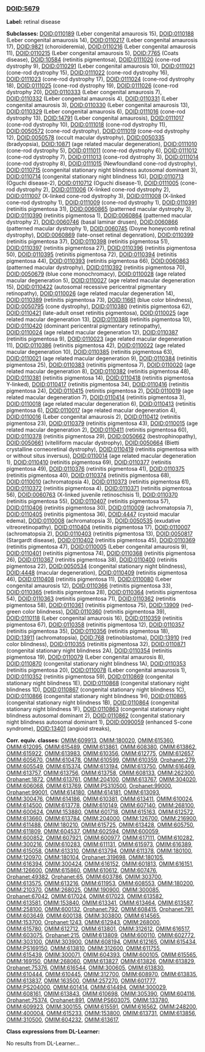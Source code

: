 
### [DOID:5679](http://purl.obolibrary.org/obo/DOID_5679)
**Label:** retinal disease

**Subclasses:** [DOID:0110189](http://purl.obolibrary.org/obo/DOID_0110189) (Leber congenital amaurosis 15), [DOID:0110188](http://purl.obolibrary.org/obo/DOID_0110188) (Leber congenital amaurosis 14), [DOID:0110217](http://purl.obolibrary.org/obo/DOID_0110217) (Leber congenital amaurosis 17), [DOID:9821](http://purl.obolibrary.org/obo/DOID_9821) (choroideremia), [DOID:0110216](http://purl.obolibrary.org/obo/DOID_0110216) (Leber congenital amaurosis 11), [DOID:0110215](http://purl.obolibrary.org/obo/DOID_0110215) (Leber congenital amaurosis 5), [DOID:7765](http://purl.obolibrary.org/obo/DOID_7765) (Coats disease), [DOID:10584](http://purl.obolibrary.org/obo/DOID_10584) (retinitis pigmentosa), [DOID:0111020](http://purl.obolibrary.org/obo/DOID_0111020) (cone-rod dystrophy 9), [DOID:0110291](http://purl.obolibrary.org/obo/DOID_0110291) (Leber congenital amaurosis 10), [DOID:0111021](http://purl.obolibrary.org/obo/DOID_0111021) (cone-rod dystrophy 15), [DOID:0111022](http://purl.obolibrary.org/obo/DOID_0111022) (cone-rod dystrophy 16), [DOID:0111023](http://purl.obolibrary.org/obo/DOID_0111023) (cone-rod dystrophy 17), [DOID:0111024](http://purl.obolibrary.org/obo/DOID_0111024) (cone-rod dystrophy 18), [DOID:0111025](http://purl.obolibrary.org/obo/DOID_0111025) (cone-rod dystrophy 19), [DOID:0111026](http://purl.obolibrary.org/obo/DOID_0111026) (cone-rod dystrophy 20), [DOID:0110333](http://purl.obolibrary.org/obo/DOID_0110333) (Leber congenital amaurosis 7), [DOID:0110332](http://purl.obolibrary.org/obo/DOID_0110332) (Leber congenital amaurosis 4), [DOID:0110331](http://purl.obolibrary.org/obo/DOID_0110331) (Leber congenital amaurosis 3), [DOID:0110330](http://purl.obolibrary.org/obo/DOID_0110330) (Leber congenital amaurosis 13), [DOID:0110329](http://purl.obolibrary.org/obo/DOID_0110329) (Leber congenital amaurosis 6), [DOID:0111016](http://purl.obolibrary.org/obo/DOID_0111016) (cone-rod dystrophy 13), [DOID:14791](http://purl.obolibrary.org/obo/DOID_14791) (Leber congenital amaurosis), [DOID:0111017](http://purl.obolibrary.org/obo/DOID_0111017) (cone-rod dystrophy 10), [DOID:0111018](http://purl.obolibrary.org/obo/DOID_0111018) (cone-rod dystrophy 11), [DOID:0050572](http://purl.obolibrary.org/obo/DOID_0050572) (cone-rod dystrophy), [DOID:0111019](http://purl.obolibrary.org/obo/DOID_0111019) (cone-rod dystrophy 12), [DOID:0050578](http://purl.obolibrary.org/obo/DOID_0050578) (occult macular dystrophy), [DOID:0050335](http://purl.obolibrary.org/obo/DOID_0050335) (bradyopsia), [DOID:10871](http://purl.obolibrary.org/obo/DOID_10871) (age related macular degeneration), [DOID:0111010](http://purl.obolibrary.org/obo/DOID_0111010) (cone-rod dystrophy 5), [DOID:0111011](http://purl.obolibrary.org/obo/DOID_0111011) (cone-rod dystrophy 6), [DOID:0111012](http://purl.obolibrary.org/obo/DOID_0111012) (cone-rod dystrophy 7), [DOID:0111013](http://purl.obolibrary.org/obo/DOID_0111013) (cone-rod dystrophy 3), [DOID:0111014](http://purl.obolibrary.org/obo/DOID_0111014) (cone-rod dystrophy 8), [DOID:0111015](http://purl.obolibrary.org/obo/DOID_0111015) (Newfoundland cone-rod dystrophy), [DOID:0110715](http://purl.obolibrary.org/obo/DOID_0110715) (congenital stationary night blindness autosomal dominant 3), [DOID:0110714](http://purl.obolibrary.org/obo/DOID_0110714) (congenital stationary night blindness 1G), [DOID:0110713](http://purl.obolibrary.org/obo/DOID_0110713) (Oguchi disease-2), [DOID:0110712](http://purl.obolibrary.org/obo/DOID_0110712) (Oguchi disease-1), [DOID:0111005](http://purl.obolibrary.org/obo/DOID_0111005) (cone-rod dystrophy 2), [DOID:0111006](http://purl.obolibrary.org/obo/DOID_0111006) (X-linked cone-rod dystrophy 2), [DOID:0111007](http://purl.obolibrary.org/obo/DOID_0111007) (X-linked cone-rod dystrophy 3), [DOID:0111008](http://purl.obolibrary.org/obo/DOID_0111008) (X-linked cone-rod dystrophy 1), [DOID:0111009](http://purl.obolibrary.org/obo/DOID_0111009) (cone-rod dystrophy 1), [DOID:0110391](http://purl.obolibrary.org/obo/DOID_0110391) (retinitis pigmentosa 31), [DOID:0060865](http://purl.obolibrary.org/obo/DOID_0060865) (patterned macular dystrophy 3), [DOID:0110390](http://purl.obolibrary.org/obo/DOID_0110390) (retinitis pigmentosa 1), [DOID:0060864](http://purl.obolibrary.org/obo/DOID_0060864) (patterned macular dystrophy 2), [DOID:0060746](http://purl.obolibrary.org/obo/DOID_0060746) (basal laminar drusen), [DOID:0060866](http://purl.obolibrary.org/obo/DOID_0060866) (patterned macular dystrophy 1), [DOID:0060745](http://purl.obolibrary.org/obo/DOID_0060745) (Doyne honeycomb retinal dystrophy), [DOID:0060869](http://purl.obolibrary.org/obo/DOID_0060869) (late-onset retinal degenration), [DOID:0110399](http://purl.obolibrary.org/obo/DOID_0110399) (retinitis pigmentosa 37), [DOID:0110398](http://purl.obolibrary.org/obo/DOID_0110398) (retinitis pigmentosa 51), [DOID:0110397](http://purl.obolibrary.org/obo/DOID_0110397) (retinitis pigmentosa 27), [DOID:0110396](http://purl.obolibrary.org/obo/DOID_0110396) (retinitis pigmentosa 50), [DOID:0110395](http://purl.obolibrary.org/obo/DOID_0110395) (retinitis pigmentosa 72), [DOID:0110394](http://purl.obolibrary.org/obo/DOID_0110394) (retinitis pigmentosa 44), [DOID:0110393](http://purl.obolibrary.org/obo/DOID_0110393) (retinitis pigmentosa 66), [DOID:0060863](http://purl.obolibrary.org/obo/DOID_0060863) (patterned macular dystrophy), [DOID:0110392](http://purl.obolibrary.org/obo/DOID_0110392) (retinitis pigmentosa 70), [DOID:0050679](http://purl.obolibrary.org/obo/DOID_0050679) (blue cone monochromacy), [DOID:0110028](http://purl.obolibrary.org/obo/DOID_0110028) (age related macular degeneration 5), [DOID:0110027](http://purl.obolibrary.org/obo/DOID_0110027) (age related macular degeneration 15), [DOID:0110422](http://purl.obolibrary.org/obo/DOID_0110422) (autosomal recessive pericentral pigmentary retinopathy), [DOID:0110026](http://purl.obolibrary.org/obo/DOID_0110026) (age related macular degeneration 14), [DOID:0110389](http://purl.obolibrary.org/obo/DOID_0110389) (retinitis pigmentosa 73), [DOID:11661](http://purl.obolibrary.org/obo/DOID_11661) (blue color blindness), [DOID:0050795](http://purl.obolibrary.org/obo/DOID_0050795) (cone dystrophy), [DOID:0110380](http://purl.obolibrary.org/obo/DOID_0110380) (retinitis pigmentosa 62), [DOID:0110421](http://purl.obolibrary.org/obo/DOID_0110421) (late-adult onset retinitis pigmentosa), [DOID:0110025](http://purl.obolibrary.org/obo/DOID_0110025) (age related macular degeneration 13), [DOID:0110388](http://purl.obolibrary.org/obo/DOID_0110388) (retinitis pigmentosa 10), [DOID:0110420](http://purl.obolibrary.org/obo/DOID_0110420) (dominant pericentral pigmentary retinopathy), [DOID:0110024](http://purl.obolibrary.org/obo/DOID_0110024) (age related macular degeneration 12), [DOID:0110387](http://purl.obolibrary.org/obo/DOID_0110387) (retinitis pigmentosa 9), [DOID:0110023](http://purl.obolibrary.org/obo/DOID_0110023) (age related macular degeneration 11), [DOID:0110386](http://purl.obolibrary.org/obo/DOID_0110386) (retinitis pigmentosa 42), [DOID:0110022](http://purl.obolibrary.org/obo/DOID_0110022) (age related macular degeneration 10), [DOID:0110385](http://purl.obolibrary.org/obo/DOID_0110385) (retinitis pigmentosa 63), [DOID:0110021](http://purl.obolibrary.org/obo/DOID_0110021) (age related macular degeneration 9), [DOID:0110384](http://purl.obolibrary.org/obo/DOID_0110384) (retinitis pigmentosa 25), [DOID:0110383](http://purl.obolibrary.org/obo/DOID_0110383) (retinitis pigmentosa 7), [DOID:0110020](http://purl.obolibrary.org/obo/DOID_0110020) (age related macular degeneration 8), [DOID:0110382](http://purl.obolibrary.org/obo/DOID_0110382) (retinitis pigmentosa 48), [DOID:0110381](http://purl.obolibrary.org/obo/DOID_0110381) (retinitis pigmentosa 14), [DOID:0110418](http://purl.obolibrary.org/obo/DOID_0110418) (retinitis pigmentosa Y-linked), [DOID:0110417](http://purl.obolibrary.org/obo/DOID_0110417) (retinitis pigmentosa 34), [DOID:0110416](http://purl.obolibrary.org/obo/DOID_0110416) (retinitis pigmentosa 24), [DOID:0110415](http://purl.obolibrary.org/obo/DOID_0110415) (retinitis pigmentosa 2), [DOID:0110019](http://purl.obolibrary.org/obo/DOID_0110019) (age related macular degeneration 7), [DOID:0110414](http://purl.obolibrary.org/obo/DOID_0110414) (retinitis pigmentosa 3), [DOID:0110018](http://purl.obolibrary.org/obo/DOID_0110018) (age related macular degeneration 6), [DOID:0110413](http://purl.obolibrary.org/obo/DOID_0110413) (retinitis pigmentosa 6), [DOID:0110017](http://purl.obolibrary.org/obo/DOID_0110017) (age related macular degeneration 4), [DOID:0110016](http://purl.obolibrary.org/obo/DOID_0110016) (Leber congenital amaurosis 2), [DOID:0110412](http://purl.obolibrary.org/obo/DOID_0110412) (retinitis pigmentosa 23), [DOID:0110379](http://purl.obolibrary.org/obo/DOID_0110379) (retinitis pigmentosa 43), [DOID:0110015](http://purl.obolibrary.org/obo/DOID_0110015) (age related macular degeneration 2), [DOID:0110411](http://purl.obolibrary.org/obo/DOID_0110411) (retinitis pigmentosa 60), [DOID:0110378](http://purl.obolibrary.org/obo/DOID_0110378) (retinitis pigmentosa 29), [DOID:0050662](http://purl.obolibrary.org/obo/DOID_0050662) (bestrophinopathy), [DOID:0050661](http://purl.obolibrary.org/obo/DOID_0050661) (vitelliform macular dystrophy), [DOID:0050664](http://purl.obolibrary.org/obo/DOID_0050664) (Bietti crystalline corneoretinal dystrophy), [DOID:0110419](http://purl.obolibrary.org/obo/DOID_0110419) (retinitis pigmentosa with or without situs inversus), [DOID:0110014](http://purl.obolibrary.org/obo/DOID_0110014) (age related macular degeneration 1), [DOID:0110410](http://purl.obolibrary.org/obo/DOID_0110410) (retinitis pigmentosa 69), [DOID:0110377](http://purl.obolibrary.org/obo/DOID_0110377) (retinitis pigmentosa 49), [DOID:0110376](http://purl.obolibrary.org/obo/DOID_0110376) (retinitis pigmentosa 41), [DOID:0110375](http://purl.obolibrary.org/obo/DOID_0110375) (retinitis pigmentosa 40), [DOID:0110374](http://purl.obolibrary.org/obo/DOID_0110374) (retinitis pigmentosa 68), [DOID:0110010](http://purl.obolibrary.org/obo/DOID_0110010) (achromatopsia 4), [DOID:0110373](http://purl.obolibrary.org/obo/DOID_0110373) (retinitis pigmentosa 61), [DOID:0110372](http://purl.obolibrary.org/obo/DOID_0110372) (retinitis pigmentosa 4), [DOID:0110371](http://purl.obolibrary.org/obo/DOID_0110371) (retinitis pigmentosa 56), [DOID:0060763](http://purl.obolibrary.org/obo/DOID_0060763) (X-linked juvenile retinoschisis 1), [DOID:0110370](http://purl.obolibrary.org/obo/DOID_0110370) (retinitis pigmentosa 55), [DOID:0110407](http://purl.obolibrary.org/obo/DOID_0110407) (retinitis pigmentosa 57), [DOID:0110406](http://purl.obolibrary.org/obo/DOID_0110406) (retinitis pigmentosa 30), [DOID:0110009](http://purl.obolibrary.org/obo/DOID_0110009) (achromatopsia 7), [DOID:0110405](http://purl.obolibrary.org/obo/DOID_0110405) (retinitis pigmentosa 36), [DOID:4447](http://purl.obolibrary.org/obo/DOID_4447) (cystoid macular edema), [DOID:0110008](http://purl.obolibrary.org/obo/DOID_0110008) (achromatopsia 3), [DOID:0050535](http://purl.obolibrary.org/obo/DOID_0050535) (exudative vitreoretinopathy), [DOID:0110404](http://purl.obolibrary.org/obo/DOID_0110404) (retinitis pigmentosa 17), [DOID:0110007](http://purl.obolibrary.org/obo/DOID_0110007) (achromatopsia 2), [DOID:0110403](http://purl.obolibrary.org/obo/DOID_0110403) (retinitis pigmentosa 13), [DOID:0050817](http://purl.obolibrary.org/obo/DOID_0050817) (Stargardt disease), [DOID:0110402](http://purl.obolibrary.org/obo/DOID_0110402) (retinitis pigmentosa 45), [DOID:0110369](http://purl.obolibrary.org/obo/DOID_0110369) (retinitis pigmentosa 47), [DOID:0110005](http://purl.obolibrary.org/obo/DOID_0110005) (Leber congenital amaurosis 9), [DOID:0110401](http://purl.obolibrary.org/obo/DOID_0110401) (retinitis pigmentosa 74), [DOID:0110368](http://purl.obolibrary.org/obo/DOID_0110368) (retinitis pigmentosa 26), [DOID:0110367](http://purl.obolibrary.org/obo/DOID_0110367) (retinitis pigmentosa 38), [DOID:0110400](http://purl.obolibrary.org/obo/DOID_0110400) (retinitis pigmentosa 22), [DOID:0050534](http://purl.obolibrary.org/obo/DOID_0050534) (congenital stationary night blindness), [DOID:4448](http://purl.obolibrary.org/obo/DOID_4448) (macular degeneration), [DOID:0110409](http://purl.obolibrary.org/obo/DOID_0110409) (retinitis pigmentosa 46), [DOID:0110408](http://purl.obolibrary.org/obo/DOID_0110408) (retinitis pigmentosa 11), [DOID:0110080](http://purl.obolibrary.org/obo/DOID_0110080) (Leber congenital amaurosis 12), [DOID:0110366](http://purl.obolibrary.org/obo/DOID_0110366) (retinitis pigmentosa 33), [DOID:0110365](http://purl.obolibrary.org/obo/DOID_0110365) (retinitis pigmentosa 28), [DOID:0110364](http://purl.obolibrary.org/obo/DOID_0110364) (retinitis pigmentosa 54), [DOID:0110363](http://purl.obolibrary.org/obo/DOID_0110363) (retinitis pigmentosa 71), [DOID:0110362](http://purl.obolibrary.org/obo/DOID_0110362) (retinitis pigmentosa 58), [DOID:0110361](http://purl.obolibrary.org/obo/DOID_0110361) (retinitis pigmentosa 75), [DOID:13909](http://purl.obolibrary.org/obo/DOID_13909) (red-green color blindness), [DOID:0110360](http://purl.obolibrary.org/obo/DOID_0110360) (retinitis pigmentosa 39), [DOID:0110118](http://purl.obolibrary.org/obo/DOID_0110118) (Leber congenital amaurosis 16), [DOID:0110359](http://purl.obolibrary.org/obo/DOID_0110359) (retinitis pigmentosa 67), [DOID:0110358](http://purl.obolibrary.org/obo/DOID_0110358) (retinitis pigmentosa 12), [DOID:0110357](http://purl.obolibrary.org/obo/DOID_0110357) (retinitis pigmentosa 35), [DOID:0110356](http://purl.obolibrary.org/obo/DOID_0110356) (retinitis pigmentosa 18), [DOID:13911](http://purl.obolibrary.org/obo/DOID_13911) (achromatopsia), [DOID:768](http://purl.obolibrary.org/obo/DOID_768) (retinoblastoma), [DOID:13910](http://purl.obolibrary.org/obo/DOID_13910) (red color blindness), [DOID:0110355](http://purl.obolibrary.org/obo/DOID_0110355) (retinitis pigmentosa 32), [DOID:0110871](http://purl.obolibrary.org/obo/DOID_0110871) (congenital stationary night blindness 2A), [DOID:0110354](http://purl.obolibrary.org/obo/DOID_0110354) (retinitis pigmentosa 19), [DOID:0110079](http://purl.obolibrary.org/obo/DOID_0110079) (Leber congenital amaurosis 8), [DOID:0110870](http://purl.obolibrary.org/obo/DOID_0110870) (congenital stationary night blindness 1A), [DOID:0110353](http://purl.obolibrary.org/obo/DOID_0110353) (retinitis pigmentosa 20), [DOID:0110078](http://purl.obolibrary.org/obo/DOID_0110078) (Leber congenital amaurosis 1), [DOID:0110352](http://purl.obolibrary.org/obo/DOID_0110352) (retinitis pigmentosa 59), [DOID:0110869](http://purl.obolibrary.org/obo/DOID_0110869) (congenital stationary night blindness 1E), [DOID:0110868](http://purl.obolibrary.org/obo/DOID_0110868) (congenital stationary night blindness 1D), [DOID:0110867](http://purl.obolibrary.org/obo/DOID_0110867) (congenital stationary night blindness 1C), [DOID:0110866](http://purl.obolibrary.org/obo/DOID_0110866) (congenital stationary night blindness 1H), [DOID:0110865](http://purl.obolibrary.org/obo/DOID_0110865) (congenital stationary night blindness 1B), [DOID:0110864](http://purl.obolibrary.org/obo/DOID_0110864) (congenital stationary night blindness 1F), [DOID:0110863](http://purl.obolibrary.org/obo/DOID_0110863) (congenital stationary night blindness autosomal dominant 2), [DOID:0110862](http://purl.obolibrary.org/obo/DOID_0110862) (congenital stationary night blindness autosomal dominant 1), [DOID:0090059](http://purl.obolibrary.org/obo/DOID_0090059) (enhanced S-cone syndrome), [DOID:13401](http://purl.obolibrary.org/obo/DOID_13401) (angioid streaks), 

**Corr. equiv. classes:** [OMIM:609913](http://purl.obolibrary.org/obo/OMIM_609913), [OMIM:180020](http://purl.obolibrary.org/obo/OMIM_180020), [OMIM:615360](http://purl.obolibrary.org/obo/OMIM_615360), [OMIM:612095](http://purl.obolibrary.org/obo/OMIM_612095), [OMIM:615489](http://purl.obolibrary.org/obo/OMIM_615489), [OMIM:613861](http://purl.obolibrary.org/obo/OMIM_613861), [OMIM:608380](http://purl.obolibrary.org/obo/OMIM_608380), [OMIM:613862](http://purl.obolibrary.org/obo/OMIM_613862), [OMIM:615922](http://purl.obolibrary.org/obo/OMIM_615922), [OMIM:613983](http://purl.obolibrary.org/obo/OMIM_613983), [OMIM:610356](http://purl.obolibrary.org/obo/OMIM_610356), [OMIM:612775](http://purl.obolibrary.org/obo/OMIM_612775), [OMIM:612657](http://purl.obolibrary.org/obo/OMIM_612657), [OMIM:605670](http://purl.obolibrary.org/obo/OMIM_605670), [OMIM:610478](http://purl.obolibrary.org/obo/OMIM_610478), [OMIM:610599](http://purl.obolibrary.org/obo/OMIM_610599), [OMIM:610359](http://purl.obolibrary.org/obo/OMIM_610359), [Orphanet:279](http://www.orpha.net/ORDO/Orphanet_279), [OMIM:605549](http://purl.obolibrary.org/obo/OMIM_605549), [OMIM:615374](http://purl.obolibrary.org/obo/OMIM_615374), [OMIM:613194](http://purl.obolibrary.org/obo/OMIM_613194), [OMIM:613750](http://purl.obolibrary.org/obo/OMIM_613750), [OMIM:616469](http://purl.obolibrary.org/obo/OMIM_616469), [OMIM:613757](http://purl.obolibrary.org/obo/OMIM_613757), [OMIM:613756](http://purl.obolibrary.org/obo/OMIM_613756), [OMIM:613758](http://purl.obolibrary.org/obo/OMIM_613758), [OMIM:608133](http://purl.obolibrary.org/obo/OMIM_608133), [OMIM:262300](http://purl.obolibrary.org/obo/OMIM_262300), [Orphanet:1872](http://www.orpha.net/ORDO/Orphanet_1872), [OMIM:613761](http://purl.obolibrary.org/obo/OMIM_613761), [OMIM:204100](http://purl.obolibrary.org/obo/OMIM_204100), [OMIM:613767](http://purl.obolibrary.org/obo/OMIM_613767), [OMIM:304020](http://purl.obolibrary.org/obo/OMIM_304020), [OMIM:606068](http://purl.obolibrary.org/obo/OMIM_606068), [OMIM:613769](http://purl.obolibrary.org/obo/OMIM_613769), [OMIM:PS310500](http://purl.obolibrary.org/obo/OMIM_PS310500), [Orphanet:99000](http://www.orpha.net/ORDO/Orphanet_99000), [Orphanet:99001](http://www.orpha.net/ORDO/Orphanet_99001), [OMIM:614180](http://purl.obolibrary.org/obo/OMIM_614180), [OMIM:614181](http://purl.obolibrary.org/obo/OMIM_614181), [OMIM:613093](http://purl.obolibrary.org/obo/OMIM_613093), [OMIM:300476](http://purl.obolibrary.org/obo/OMIM_300476), [OMIM:614186](http://purl.obolibrary.org/obo/OMIM_614186), [OMIM:610381](http://purl.obolibrary.org/obo/OMIM_610381), [OMIM:613411](http://purl.obolibrary.org/obo/OMIM_613411), [OMIM:610024](http://purl.obolibrary.org/obo/OMIM_610024), [OMIM:614500](http://purl.obolibrary.org/obo/OMIM_614500), [OMIM:613778](http://purl.obolibrary.org/obo/OMIM_613778), [OMIM:610149](http://purl.obolibrary.org/obo/OMIM_610149), [OMIM:607140](http://purl.obolibrary.org/obo/OMIM_607140), [OMIM:268100](http://purl.obolibrary.org/obo/OMIM_268100), [OMIM:600624](http://purl.obolibrary.org/obo/OMIM_600624), [OMIM:153880](http://purl.obolibrary.org/obo/OMIM_153880), [OMIM:601718](http://purl.obolibrary.org/obo/OMIM_601718), [OMIM:615163](http://purl.obolibrary.org/obo/OMIM_615163), [OMIM:612572](http://purl.obolibrary.org/obo/OMIM_612572), [OMIM:613660](http://purl.obolibrary.org/obo/OMIM_613660), [OMIM:613784](http://purl.obolibrary.org/obo/OMIM_613784), [OMIM:204000](http://purl.obolibrary.org/obo/OMIM_204000), [OMIM:126700](http://purl.obolibrary.org/obo/OMIM_126700), [OMIM:216900](http://purl.obolibrary.org/obo/OMIM_216900), [OMIM:611488](http://purl.obolibrary.org/obo/OMIM_611488), [OMIM:180210](http://purl.obolibrary.org/obo/OMIM_180210), [OMIM:615725](http://purl.obolibrary.org/obo/OMIM_615725), [OMIM:613428](http://purl.obolibrary.org/obo/OMIM_613428), [OMIM:605750](http://purl.obolibrary.org/obo/OMIM_605750), [OMIM:611809](http://purl.obolibrary.org/obo/OMIM_611809), [OMIM:604537](http://purl.obolibrary.org/obo/OMIM_604537), [OMIM:602594](http://purl.obolibrary.org/obo/OMIM_602594), [OMIM:600059](http://purl.obolibrary.org/obo/OMIM_600059), [OMIM:600852](http://purl.obolibrary.org/obo/OMIM_600852), [OMIM:607921](http://purl.obolibrary.org/obo/OMIM_607921), [OMIM:600977](http://purl.obolibrary.org/obo/OMIM_600977), [OMIM:617111](http://purl.obolibrary.org/obo/OMIM_617111), [OMIM:610282](http://purl.obolibrary.org/obo/OMIM_610282), [OMIM:300216](http://purl.obolibrary.org/obo/OMIM_300216), [OMIM:610283](http://purl.obolibrary.org/obo/OMIM_610283), [OMIM:611131](http://purl.obolibrary.org/obo/OMIM_611131), [OMIM:615973](http://purl.obolibrary.org/obo/OMIM_615973), [OMIM:616389](http://purl.obolibrary.org/obo/OMIM_616389), [OMIM:615058](http://purl.obolibrary.org/obo/OMIM_615058), [OMIM:613310](http://purl.obolibrary.org/obo/OMIM_613310), [OMIM:613794](http://purl.obolibrary.org/obo/OMIM_613794), [OMIM:611378](http://purl.obolibrary.org/obo/OMIM_611378), [OMIM:180100](http://purl.obolibrary.org/obo/OMIM_180100), [OMIM:120970](http://purl.obolibrary.org/obo/OMIM_120970), [OMIM:180104](http://purl.obolibrary.org/obo/OMIM_180104), [Orphanet:319698](http://www.orpha.net/ORDO/Orphanet_319698), [OMIM:180105](http://purl.obolibrary.org/obo/OMIM_180105), [OMIM:616394](http://purl.obolibrary.org/obo/OMIM_616394), [OMIM:300424](http://purl.obolibrary.org/obo/OMIM_300424), [OMIM:616152](http://purl.obolibrary.org/obo/OMIM_616152), [OMIM:601813](http://purl.obolibrary.org/obo/OMIM_601813), [OMIM:616151](http://purl.obolibrary.org/obo/OMIM_616151), [OMIM:126600](http://purl.obolibrary.org/obo/OMIM_126600), [OMIM:615860](http://purl.obolibrary.org/obo/OMIM_615860), [OMIM:610612](http://purl.obolibrary.org/obo/OMIM_610612), [OMIM:607476](http://purl.obolibrary.org/obo/OMIM_607476), [Orphanet:49382](http://www.orpha.net/ORDO/Orphanet_49382), [Orphanet:65](http://www.orpha.net/ORDO/Orphanet_65), [OMIM:603786](http://purl.obolibrary.org/obo/OMIM_603786), [OMIM:303700](http://purl.obolibrary.org/obo/OMIM_303700), [OMIM:613575](http://purl.obolibrary.org/obo/OMIM_613575), [OMIM:613216](http://purl.obolibrary.org/obo/OMIM_613216), [OMIM:611953](http://purl.obolibrary.org/obo/OMIM_611953), [OMIM:608553](http://purl.obolibrary.org/obo/OMIM_608553), [OMIM:180200](http://purl.obolibrary.org/obo/OMIM_180200), [OMIM:210370](http://purl.obolibrary.org/obo/OMIM_210370), [OMIM:268025](http://purl.obolibrary.org/obo/OMIM_268025), [OMIM:190900](http://purl.obolibrary.org/obo/OMIM_190900), [OMIM:300085](http://purl.obolibrary.org/obo/OMIM_300085), [Orphanet:67042](http://www.orpha.net/ORDO/Orphanet_67042), [OMIM:617024](http://purl.obolibrary.org/obo/OMIM_617024), [OMIM:617023](http://purl.obolibrary.org/obo/OMIM_617023), [OMIM:613582](http://purl.obolibrary.org/obo/OMIM_613582), [OMIM:613581](http://purl.obolibrary.org/obo/OMIM_613581), [OMIM:153840](http://purl.obolibrary.org/obo/OMIM_153840), [OMIM:613341](http://purl.obolibrary.org/obo/OMIM_613341), [OMIM:613464](http://purl.obolibrary.org/obo/OMIM_613464), [OMIM:613587](http://purl.obolibrary.org/obo/OMIM_613587), [OMIM:258100](http://purl.obolibrary.org/obo/OMIM_258100), [OMIM:600132](http://purl.obolibrary.org/obo/OMIM_600132), [Orphanet:792](http://www.orpha.net/ORDO/Orphanet_792), [OMIM:608415](http://purl.obolibrary.org/obo/OMIM_608415), [Orphanet:791](http://www.orpha.net/ORDO/Orphanet_791), [OMIM:603649](http://purl.obolibrary.org/obo/OMIM_603649), [OMIM:600138](http://purl.obolibrary.org/obo/OMIM_600138), [OMIM:303800](http://purl.obolibrary.org/obo/OMIM_303800), [OMIM:614565](http://purl.obolibrary.org/obo/OMIM_614565), [OMIM:153700](http://purl.obolibrary.org/obo/OMIM_153700), [Orphanet:1243](http://www.orpha.net/ORDO/Orphanet_1243), [OMIM:612943](http://purl.obolibrary.org/obo/OMIM_612943), [OMIM:268000](http://purl.obolibrary.org/obo/OMIM_268000), [OMIM:615780](http://purl.obolibrary.org/obo/OMIM_615780), [OMIM:612712](http://purl.obolibrary.org/obo/OMIM_612712), [OMIM:613801](http://purl.obolibrary.org/obo/OMIM_613801), [OMIM:312612](http://purl.obolibrary.org/obo/OMIM_312612), [OMIM:616517](http://purl.obolibrary.org/obo/OMIM_616517), [OMIM:603075](http://purl.obolibrary.org/obo/OMIM_603075), [Orphanet:215](http://www.orpha.net/ORDO/Orphanet_215), [OMIM:613809](http://purl.obolibrary.org/obo/OMIM_613809), [OMIM:600110](http://purl.obolibrary.org/obo/OMIM_600110), [OMIM:602772](http://purl.obolibrary.org/obo/OMIM_602772), [OMIM:303100](http://purl.obolibrary.org/obo/OMIM_303100), [OMIM:303900](http://purl.obolibrary.org/obo/OMIM_303900), [OMIM:608194](http://purl.obolibrary.org/obo/OMIM_608194), [OMIM:612165](http://purl.obolibrary.org/obo/OMIM_612165), [OMIM:615434](http://purl.obolibrary.org/obo/OMIM_615434), [OMIM:PS169150](http://purl.obolibrary.org/obo/OMIM_PS169150), [OMIM:613810](http://purl.obolibrary.org/obo/OMIM_613810), [OMIM:312600](http://purl.obolibrary.org/obo/OMIM_312600), [OMIM:611755](http://purl.obolibrary.org/obo/OMIM_611755), [OMIM:615439](http://purl.obolibrary.org/obo/OMIM_615439), [OMIM:300071](http://purl.obolibrary.org/obo/OMIM_300071), [OMIM:604393](http://purl.obolibrary.org/obo/OMIM_604393), [OMIM:600105](http://purl.obolibrary.org/obo/OMIM_600105), [OMIM:615565](http://purl.obolibrary.org/obo/OMIM_615565), [OMIM:169150](http://purl.obolibrary.org/obo/OMIM_169150), [OMIM:268060](http://purl.obolibrary.org/obo/OMIM_268060), [OMIM:613827](http://purl.obolibrary.org/obo/OMIM_613827), [OMIM:613826](http://purl.obolibrary.org/obo/OMIM_613826), [OMIM:613829](http://purl.obolibrary.org/obo/OMIM_613829), [Orphanet:75376](http://www.orpha.net/ORDO/Orphanet_75376), [OMIM:616544](http://purl.obolibrary.org/obo/OMIM_616544), [OMIM:300605](http://purl.obolibrary.org/obo/OMIM_300605), [OMIM:613830](http://purl.obolibrary.org/obo/OMIM_613830), [OMIM:610444](http://purl.obolibrary.org/obo/OMIM_610444), [OMIM:610445](http://purl.obolibrary.org/obo/OMIM_610445), [OMIM:312700](http://purl.obolibrary.org/obo/OMIM_312700), [OMIM:608970](http://purl.obolibrary.org/obo/OMIM_608970), [OMIM:613835](http://purl.obolibrary.org/obo/OMIM_613835), [OMIM:613837](http://purl.obolibrary.org/obo/OMIM_613837), [OMIM:163500](http://purl.obolibrary.org/obo/OMIM_163500), [OMIM:257270](http://purl.obolibrary.org/obo/OMIM_257270), [OMIM:601777](http://purl.obolibrary.org/obo/OMIM_601777), [OMIM:PS204000](http://purl.obolibrary.org/obo/OMIM_PS204000), [OMIM:601414](http://purl.obolibrary.org/obo/OMIM_601414), [OMIM:614494](http://purl.obolibrary.org/obo/OMIM_614494), [OMIM:300029](http://purl.obolibrary.org/obo/OMIM_300029), [OMIM:608161](http://purl.obolibrary.org/obo/OMIM_608161), [OMIM:613843](http://purl.obolibrary.org/obo/OMIM_613843), [OMIM:610698](http://purl.obolibrary.org/obo/OMIM_610698), [OMIM:305390](http://purl.obolibrary.org/obo/OMIM_305390), [OMIM:604116](http://purl.obolibrary.org/obo/OMIM_604116), [Orphanet:75374](http://www.orpha.net/ORDO/Orphanet_75374), [Orphanet:891](http://www.orpha.net/ORDO/Orphanet_891), [OMIM:PS603075](http://purl.obolibrary.org/obo/OMIM_PS603075), [OMIM:133780](http://purl.obolibrary.org/obo/OMIM_133780), [OMIM:609923](http://purl.obolibrary.org/obo/OMIM_609923), [OMIM:300155](http://purl.obolibrary.org/obo/OMIM_300155), [OMIM:615591](http://purl.obolibrary.org/obo/OMIM_615591), [OMIM:616562](http://purl.obolibrary.org/obo/OMIM_616562), [OMIM:248200](http://purl.obolibrary.org/obo/OMIM_248200), [OMIM:400004](http://purl.obolibrary.org/obo/OMIM_400004), [OMIM:615233](http://purl.obolibrary.org/obo/OMIM_615233), [OMIM:153800](http://purl.obolibrary.org/obo/OMIM_153800), [OMIM:613731](http://purl.obolibrary.org/obo/OMIM_613731), [OMIM:613856](http://purl.obolibrary.org/obo/OMIM_613856), [OMIM:310500](http://purl.obolibrary.org/obo/OMIM_310500), [OMIM:604232](http://purl.obolibrary.org/obo/OMIM_604232), [OMIM:613617](http://purl.obolibrary.org/obo/OMIM_613617), 

**Class expressions from DL-Learner:**

No results from DL-Learner...



